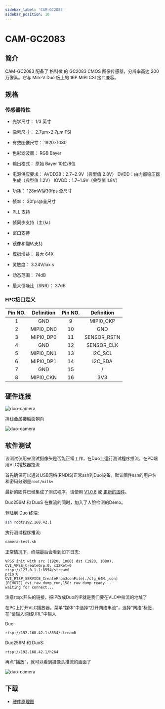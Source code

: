 ```yaml
---
sidebar_label: 'CAM-GC2083 '
sidebar_position: 10
---
```

# CAM-GC2083
## 简介
CAM-GC2083 配备了 格科微 的 GC2083 CMOS 图像传感器，分辨率高达 200 万像素。它与 Milk-V Duo 板上的 16P MIPI CSI 接口兼容。

## 规格
### 传感器特性
- 光学尺寸：
    1/3 英寸

- 像素尺寸：
2.7μm×2.7μm FSI

- 有效图像尺寸：
1920×1080

- 色彩滤波器：
RGB Bayer

- 输出格式：
原始 Bayer 10位/8位

- 电源供应要求：
AVDD28：2.7~2.9V（典型值 2.8V）
DVDD：由内部稳压器生成（典型值 1.2V）
IOVDD：1.7~1.9V（典型值 1.8V）

- 功耗：
128mW@30fps 全尺寸

- 帧率：
30fps@全尺寸

- PLL 支持

- 帧同步支持（主/从）

- 窗口支持

- 镜像和翻转支持

- 模拟增益：
最大 64X

- 灵敏度：
3.24V/lux.s

- 动态范围：
74dB

- 最大信噪比（SNR）：
37dB


### FPC接口定义

| **Pin NO.** | **Definition** | **Pin NO.** | **Definition** |
|:-----------:|:--------------:|:-----------:|:--------------:|
| 1           | GND            | 9           | MIPI0_CKP      |
| 2           | MIPI0_DN0      | 10          | GND            |
| 3           | MIPI0_DP0      | 11          | SENSOR_RSTN    |
| 4           | GND            | 12          | SENSOR_CLK     |
| 5           | MIPI0_DN1      | 13          | I2C_SCL        |
| 6           | MIPI0_DP1      | 14          | I2C_SDA        |
| 7           | GND            | 15          | /              |
| 8           | MIPI0_CKN      | 16          | 3V3            |

## 硬件连接

![duo-camera](/docs/duo/duo-camera-connection_01.jpg)

排线金属接触面朝向

![duo-camera](/docs/duo/duo-camera-connection_02.jpg)

## 软件测试

该测试仅用来测试摄像头是否能正常工作，在Duo上运行测试程序推流，在PC端用VLC播放器拉流

首先确保可以通过USB网络(RNDIS)正常ssh到Duo设备。默认固件ssh的用户名和密码分别是`root/milkv`

最新的固件已经集成了测试程序，请使用 [V1.0.8](https://github.com/milkv-duo/duo-buildroot-sdk/releases/tag/Duo-V1.0.8) 或 [更新的固件](https://github.com/milkv-duo/duo-buildroot-sdk/releases)。

Duo256M 和 DuoS 在推流的同时，加入了人脸检测的Demo。

登陆到 Duo 终端:
```bash
ssh root@192.168.42.1
```

执行测试程序推流:
```bash
camera-test.sh
```

正常情况下，终端最后会看到如下日志:
```
VPSS init with src (1920, 1080) dst (1920, 1080).
CVI_VPSS_CreateGrp:0, s32Ret=0
rtsp://127.0.1.1:8554/stream0
prio:0
CVI_RTSP_SERVICE_CreateFromJsonFile[./cfg_64M.json]
[REMOTE] cvi_raw_dump_run,158: raw dump ready...
waiting for connect...
```
注意rtsp:开头的链接，把IP改成Duo的IP就是我们要在VLC中拉流的地址了

在PC上打开VLC播放器，菜单“媒体”中选择“打开网络串流”，选择“网络”标签，在“请输入网络URL”中输入

Duo:
```
rtsp://192.168.42.1:8554/stream0
```
Duo256M 和 DuoS:
```
rtsp://192.168.42.1/h264
```

再点”播放“，就可以看到摄像头推流的画面了

![duo-camera](/docs/duo/duo-camera-vlc-stream.jpg)


## 下载
- [硬件原理图](https://github.com/milkv-duo/Accessories/blob/master/CAM-GC2083/Hardware_schematics/DUO_CAM_GC2083.pdf)

